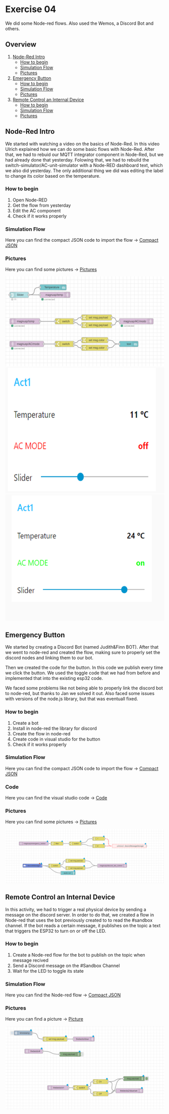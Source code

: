 # Exercise 04
We did some Node-red flows. Also used the Wemos, a Discord Bot and others.

## Overview
1. [Node-Red Intro](#node-red-intro)
	- [How to begin](/Teamfolder/Group1/exercises/exercise04/README.md#how-to-begin)
	- [Simulation Flow](/Teamfolder/Group1/exercises/exercise04/README.md#simulation-flow)
	- [Pictures](/Teamfolder/Group1/exercises/exercise04/README.md#pictures)
2. [Emergency Button](/Teamfolder/Group1/exercises/exercise04/README.md#mqtt-simulation)
	- [How to begin](/Teamfolder/Group1/exercises/exercise04/README.md#how-to-begin-1)
	- [Simulation Flow](/Teamfolder/Group1/exercises/exercise04/README.md#simulation-flow-1)
	- [Pictures](/Teamfolder/Group1/exercises/exercise04/README.md#pictures-1)
3. [Remote Control an Internal Device](/Teamfolder/Group1/exercises/exercise04/README.md#mqtt-simulation)
	- [How to begin](/Teamfolder/Group1/exercises/exercise04/README.md#how-to-begin-1)
	- [Simulation Flow](/Teamfolder/Group1/exercises/exercise04/README.md#simulation-flow-1)
	- [Pictures](/Teamfolder/Group1/exercises/exercise04/README.md#pictures-1)


## Node-Red Intro
We started with watching a video on the basics of Node-Red. In this video Ulrich explained how we can do some basic flows with Node-Red. After that, we had to rebuid our MQTT integrator component in Node-Red, but we had already done that yesterday. Folowing that, we had to rebuild the switch-simulator/AC-unit-simulator with a Node-RED dashboard text, which we also did yesterday. The only additional thing we did was editing the label to change its color based on the temperature.

### How to begin
1. Open Node-RED
2. Get the flow from yesterday
3. Edit the AC component
4. Check if it works properly

### Simulation Flow
Here you can find the compact JSON code to import the flow -> [Compact JSON](/Teamfolder/Group1/exercises/exercise04/node-red-basics/Simulation-flow.txt)

### Pictures
Here you can find some pictures -> [Pictures](/Teamfolder/Group1/pictures/exercise04/node-red-basic/)

<img src="../../pictures/exercise04/node-red-basic/flow.png" width="auto" height="auto"/>

<img src="../../pictures/exercise04/node-red-basic/ac-off.png" width="524px" height="400"/>
<img src="../../pictures/exercise04/node-red-basic/ac-on.png" width="524px" height="400"/>


## Emergency Button
We started by creating a Discord Bot (named Judith&Finn BOT). After that we went to node-red and created the flow, making sure to properly set the discord nodes and linking them to our bot.

Then we created the code for the button. In this code we publish every time we click the button. We used the toggle code that we had from before and implemented that into the existing esp32 code. 

We faced some problems like not being able to properly link the discord bot to node-red, but thanks to Jan we solved it out. Also faced some issues with versions of the node.js library, but that was eventuall fixed.

### How to begin

1. Create a bot
2. Install in node-red the library for discord
3. Create the flow in node-red
4. Create code in visual studio for the button
5. Check if it works properly

### Simulation Flow
Here you can find the compact JSON code to import the flow -> [Compact JSON](/Teamfolder/Group1/exercises/exercise04/emergency_button/flow.txt)

### Code
Here you can find the visual studio code -> [Code](/Teamfolder/Group1/exercises/exercise04/emergency_button/ESP32%20to%20MQTT%20(DHT22)/)

### Pictures
Here you can find some pictures -> [Pictures](/Teamfolder/Group1/pictures/exercise04/emergency-button/)

<img src="../../pictures/exercise04/emergency-button/emergency-button.png" widht="auto" />

## Remote Control an Internal Device
In this activity, we had to trigger a real physical device by sending a message on the discord server. In order to do that, we created a flow in Node-red that uses the bot previously created to to read the #sandbox channel. If the bot reads a certain message, it publishes on the topic a text that triggers the ESP32 to turn on or off the LED.

### How to begin

1. Create a Node-red flow for the bot to publish on the topic when message recived
2. Send a Discord message on the #Sandbox Channel
3. Wait for the LED to toggle its state

### Simulation Flow
Here you can find the Node-red flow -> [Compact JSON](/Teamfolder/Group1/exercises/exercise04/remote-control/flow.txt)

### Pictures
Here you can find a picture -> [Picture](/Teamfolder/Group1/pictures/exercise04/remote-control/)

<img src="../../pictures/exercise04/remote-control/remote-control.png" widht="auto" />
